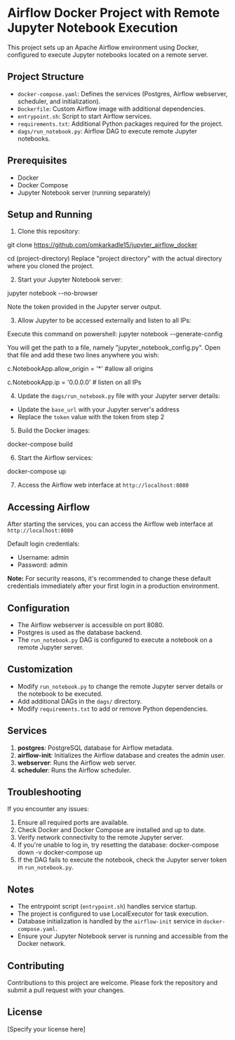 # Airflow Docker Project with Remote Jupyter Notebook Execution

This project sets up an Apache Airflow environment using Docker, configured to execute Jupyter notebooks located on a remote server.

## Project Structure

- `docker-compose.yaml`: Defines the services (Postgres, Airflow webserver, scheduler, and initialization).
- `Dockerfile`: Custom Airflow image with additional dependencies.
- `entrypoint.sh`: Script to start Airflow services.
- `requirements.txt`: Additional Python packages required for the project.
- `dags/run_notebook.py`: Airflow DAG to execute remote Jupyter notebooks.

## Prerequisites

- Docker
- Docker Compose
- Jupyter Notebook server (running separately)

## Setup and Running

1. Clone this repository:

git clone https://github.com/omkarkadle15/jupyter_airflow_docker

cd (project-directory)
Replace "project directory" with the actual directory where you cloned the project.

2. Start your Jupyter Notebook server:

jupyter notebook --no-browser

Note the token provided in the Jupyter server output.

3. Allow Jupyter to be accessed externally and listen to all IPs:

Execute this command on powershell: jupyter notebook --generate-config

You will get the path to a file, namely "jupyter_notebook_config.py". Open that file and add these two lines anywhere you wish:

c.NotebookApp.allow_origin = '*' #allow all origins

c.NotebookApp.ip = '0.0.0.0' # listen on all IPs

4. Update the `dags/run_notebook.py` file with your Jupyter server details:

- Update the `base_url` with your Jupyter server's address
- Replace the `token` value with the token from step 2

5. Build the Docker images:

docker-compose build

6. Start the Airflow services:

docker-compose up

7. Access the Airflow web interface at `http://localhost:8080`

## Accessing Airflow

After starting the services, you can access the Airflow web interface at `http://localhost:8080`

Default login credentials:
- Username: admin
- Password: admin

**Note:** For security reasons, it's recommended to change these default credentials immediately after your first login in a production environment.

## Configuration

- The Airflow webserver is accessible on port 8080.
- Postgres is used as the database backend.
- The `run_notebook.py` DAG is configured to execute a notebook on a remote Jupyter server.

## Customization

- Modify `run_notebook.py` to change the remote Jupyter server details or the notebook to be executed.
- Add additional DAGs in the `dags/` directory.
- Modify `requirements.txt` to add or remove Python dependencies.

## Services

1. **postgres**: PostgreSQL database for Airflow metadata.
2. **airflow-init**: Initializes the Airflow database and creates the admin user.
3. **webserver**: Runs the Airflow web server.
4. **scheduler**: Runs the Airflow scheduler.

## Troubleshooting

If you encounter any issues:

1. Ensure all required ports are available.
2. Check Docker and Docker Compose are installed and up to date.
3. Verify network connectivity to the remote Jupyter server.
4. If you're unable to log in, try resetting the database:
docker-compose down -v
docker-compose up
5. If the DAG fails to execute the notebook, check the Jupyter server token in `run_notebook.py`.

## Notes

- The entrypoint script (`entrypoint.sh`) handles service startup.
- The project is configured to use LocalExecutor for task execution.
- Database initialization is handled by the `airflow-init` service in `docker-compose.yaml`.
- Ensure your Jupyter Notebook server is running and accessible from the Docker network.

## Contributing

Contributions to this project are welcome. Please fork the repository and submit a pull request with your changes.

## License

[Specify your license here]